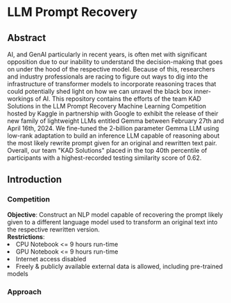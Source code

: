 # LLM Prompt Recovery
<h2>Abstract</h2>
AI, and GenAI particularly in recent years, is often met with significant opposition due to our inability to understand the decision-making that goes on under the hood of the respective model. Because of this, researchers and industry professionals are racing to figure out ways to dig into the infrastructure of transformer models to incorporate reasoning traces that could potentially shed light on how we can unravel the black box inner-workings of AI. This repository contains the efforts of the team KAD Solutions in the LLM Prompt Recovery Machine Learning Competition hosted by Kaggle in partnership with Google to exhibit the release of their new family of lightweight LLMs entitled Gemma between February 27th and April 16th, 2024. We fine-tuned the 2-billion parameter Gemma LLM using low-rank adaptation to build an inference LLM capable of reasoning about the most likely rewrite prompt given for an original and rewritten text pair. Overall, our team "KAD Solutions" placed in the top 40th percentile of participants with a highest-recorded testing similarity score of 0.62. <br>

<h2>Introduction</h2>

<h3>Competition</h3> 
<strong>Objective</strong>: Construct an NLP model capable of recovering the prompt likely given to a different language model used to transform an original text into the respective rewritten version. <br>
<strong>Restrictions</strong>:
<li>CPU Notebook <= 9 hours run-time </li>
<li>GPU Notebook <= 9 hours run-time</li>
<li>Internet access disabled</li>
<li>Freely & publicly available external data is allowed, including pre-trained models</li>
  
<h3>Approach</h3>

